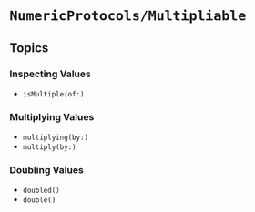 # ``NumericProtocols/Multipliable``

## Topics

### Inspecting Values

- ``isMultiple(of:)``

### Multiplying Values

- ``multiplying(by:)``
- ``multiply(by:)``

### Doubling Values

- ``doubled()``
- ``double()``
